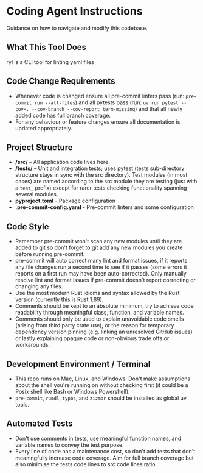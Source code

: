 # Coding Agent Instructions

Guidance on how to navigate and modify this codebase.

## What This Tool Does

ryl is a CLI tool for linting yaml files

## Code Change Requirements

- Whenever code is changed ensure all pre-commit linters pass (run:
  `pre-commit run --all-files`) and all pytests pass (run:
  `uv run pytest --cov=. --cov-branch --cov-report term-missing`) and
  that all newly added code has full branch coverage.
- For any behaviour or feature changes ensure all documentation is updated
  appropriately.

## Project Structure

- **/src/** – All application code lives here.
- **/tests/** – Unit and integration tests; uses pytest (tests sub-directory structure
  stays in sync with the src directory). Test modules (in most cases) are named
  according to the src module they are testing (just with a `test_` prefix) except for
  rarer tests checking functionality spanning several modules.
- **pyproject.toml** - Package configuration
- **.pre-commit-config.yaml** - Pre-commit linters and some configuration

## Code Style

- Remember pre-commit won't scan any new modules until they are added to git so don't
  forget to git add any new modules you create before running pre-commit.
- pre-commit will auto correct many lint and format issues, if it reports any file
  changes run a second time to see if it passes (some errors it reports on a first run
  may have been auto-corrected). Only manually resolve lint and format issues if
  pre-commit doesn't report correcting or changing any files.
- Use the most modern Rust idioms and syntax allowed by the Rust version (currently this
  is Rust 1.89).
- Comments should be kept to an absolute minimum, try to achieve code readability
  through meaningful class, function, and variable names.
- Comments should only be used to explain unavoidable code smells (arising from third
  party crate use), or the reason for temporary dependency version pinning (e.g.
  linking an unresolved GitHub issues) or lastly explaining opaque code or non-obvious
  trade offs or workarounds.

## Development Environment / Terminal

- This repo runs on Mac, Linux, and Windows. Don't make assumptions about the shell
  you're running on without checking first (it could be a Posix shell like Bash or
  Windows Powershell).
- `pre-commit`, `rumdl`, `typos`, and `zizmor` should be installed as global uv tools.

## Automated Tests

- Don't use comments in tests, use meaningful function names, and variable names to
  convey the test purpose.
- Every line of code has a maintenance cost, so don't add tests that don't meaningfully
  increase code coverage. Aim for full branch coverage but also minimise the tests code
  lines to src code lines ratio.
